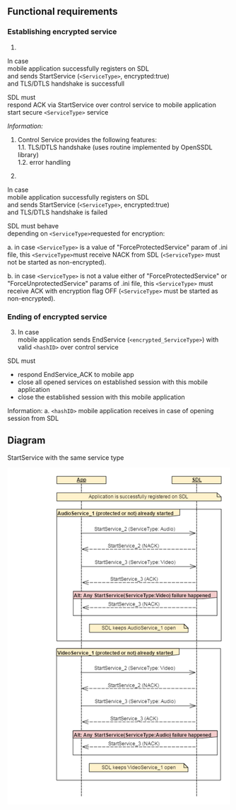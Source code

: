 ## Functional requirements

### Establishing encrypted service  
1.  
In case  
mobile application successfully registers on SDL  
and sends StartService (`<ServiceType>`, encrypted:true)  
and TLS/DTLS handshake is successfull

SDL must  
respond ACK via StartService over control service to mobile application  
start secure `<ServiceType>` service

_Information:_  
1. Control Service provides the following features:  
1.1. TLS/DTLS handshake (uses routine implemented by OpenSSDL library)  
1.2. error handling

2.  
In case  
mobile application successfully registers on SDL  
and sends StartService (`<ServiceType>`, encrypted:true)  
and TLS/DTLS handshake is failed  

SDL must behave  
depending on `<ServiceType>`requested for encryption: 

a. in case `<ServiceType>` is a value of "ForceProtectedService" param of .ini file, this `<ServiceType>`must receive NACK from SDL (`<ServiceType>` must not be started as non-encrypted).  

b. in case `<ServiceType>` is not a value either of "ForceProtectedService" or "ForceUnprotectedService" params of .ini file, this `<ServiceType>` must receive ACK with encryption flag OFF (`<ServiceType>` must be started as non-encrypted).


### Ending of encrypted service  

3. In case  
mobile application sends EndService (`<encrypted_ServiceType>`) with valid `<hashID>` over control service

SDL must  
- respond EndService_ACK to mobile app  
- close all opened services on established session with this mobile application  
- close the established session with this mobile application

Information: 
a. `<hashID>` mobile application receives in case of opening session from SDL

## Diagram

StartService with the same service type

![StartService with the same service type](https://github.com/smartdevicelink/sdl_requirements/blob/master/detailed_docs/Protocol/assets/StartService_with_the_same_service_type.png)

